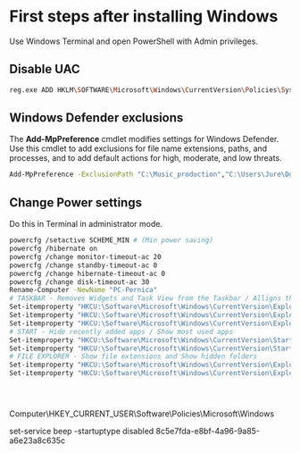 # First steps after installing Windows

Use Windows Terminal and open PowerShell with Admin privileges.

## Disable UAC

```bash
reg.exe ADD HKLM\SOFTWARE\Microsoft\Windows\CurrentVersion\Policies\System /v EnableLUA /t REG_DWORD /d 0 /f
```

## Windows Defender exclusions

The **Add-MpPreference** cmdlet modifies settings for Windows Defender. Use this cmdlet to add exclusions for file name extensions, paths, and processes, and to add default actions for high, moderate, and low threats.

```bash
Add-MpPreference -ExclusionPath "C:\Music_production","C:\Users\Jure\Downloads","C:\Windows","D:\","E:\","F:\","H:\","I:\"
```

## Change Power settings

Do this in Terminal in administrator mode.
```bash
powercfg /setactive SCHEME_MIN # (Min power saving)
powercfg /hibernate on
powercfg /change monitor-timeout-ac 20
powercfg /change standby-timeout-ac 0
powercfg /change hibernate-timeout-ac 0
powercfg /change disk-timeout-ac 30
Rename-Computer -NewName "PC-Pernica"
# TASKBAR - Removes Widgets and Task View from the Taskbar / Alligns the taskbar to the left
Set-itemproperty "HKCU:\Software\Microsoft\Windows\CurrentVersion\Explorer\Advanced" -Name "TaskbarDa" -Value "0" -Type DWord
Set-itemproperty "HKCU:\Software\Microsoft\Windows\CurrentVersion\Explorer\Advanced" -Name "ShowTaskViewButton" -Value "0" -Type DWord
Set-itemproperty "HKCU:\Software\Microsoft\Windows\CurrentVersion\Explorer\Advanced" -Name "TaskbarAl" -Value "0" -Type DWord
# START - Hide recently added apps / Show most used apps
Set-itemproperty "HKCU:\Software\Microsoft\Windows\CurrentVersion\Start" -Name "ShowRecentList" -Value "0" -Type DWord
Set-itemproperty "HKCU:\Software\Microsoft\Windows\CurrentVersion\Start" -Name "ShowFrequentList" -Value "1" -Type DWord
# FILE EXPLORER - Show file extensions and Show hidden folders
Set-itemproperty "HKCU:\Software\Microsoft\Windows\CurrentVersion\Explorer\Advanced" -Name "HideFileExt" -Value "0" -Type DWord
Set-itemproperty "HKCU:\Software\Microsoft\Windows\CurrentVersion\Explorer\Advanced" -Name "Hidden" -Value "1" -Type DWord





```

Computer\HKEY_CURRENT_USER\Software\Policies\Microsoft\Windows

set-service beep -startuptype disabled
8c5e7fda-e8bf-4a96-9a85-a6e23a8c635c

